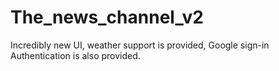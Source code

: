 # The_news_channel_v2
Incredibly new UI, weather support is provided, Google sign-in Authentication is also provided.
